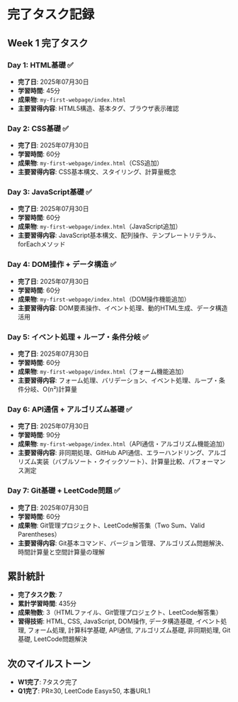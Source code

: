 # 完了タスク記録

## Week 1 完了タスク

### Day 1: HTML基礎 ✅
- **完了日**: 2025年07月30日
- **学習時間**: 45分
- **成果物**: `my-first-webpage/index.html`
- **主要習得内容**: HTML5構造、基本タグ、ブラウザ表示確認

### Day 2: CSS基礎 ✅
- **完了日**: 2025年07月30日
- **学習時間**: 60分
- **成果物**: `my-first-webpage/index.html`（CSS追加）
- **主要習得内容**: CSS基本構文、スタイリング、計算量概念

### Day 3: JavaScript基礎 ✅
- **完了日**: 2025年07月30日
- **学習時間**: 60分
- **成果物**: `my-first-webpage/index.html`（JavaScript追加）
- **主要習得内容**: JavaScript基本構文、配列操作、テンプレートリテラル、forEachメソッド

### Day 4: DOM操作 + データ構造 ✅
- **完了日**: 2025年07月30日
- **学習時間**: 60分
- **成果物**: `my-first-webpage/index.html`（DOM操作機能追加）
- **主要習得内容**: DOM要素操作、イベント処理、動的HTML生成、データ構造活用

### Day 5: イベント処理 + ループ・条件分岐 ✅
- **完了日**: 2025年07月30日
- **学習時間**: 60分
- **成果物**: `my-first-webpage/index.html`（フォーム機能追加）
- **主要習得内容**: フォーム処理、バリデーション、イベント処理、ループ・条件分岐、O(n²)計算量

### Day 6: API通信 + アルゴリズム基礎 ✅
- **完了日**: 2025年07月30日
- **学習時間**: 90分
- **成果物**: `my-first-webpage/index.html`（API通信・アルゴリズム機能追加）
- **主要習得内容**: 非同期処理、GitHub API通信、エラーハンドリング、アルゴリズム実装（バブルソート・クイックソート）、計算量比較、パフォーマンス測定

### Day 7: Git基礎 + LeetCode問題 ✅
- **完了日**: 2025年07月30日
- **学習時間**: 60分
- **成果物**: Git管理プロジェクト、LeetCode解答集（Two Sum、Valid Parentheses）
- **主要習得内容**: Git基本コマンド、バージョン管理、アルゴリズム問題解決、時間計算量と空間計算量の理解

## 累計統計
- **完了タスク数**: 7
- **累計学習時間**: 435分
- **成果物数**: 3（HTMLファイル、Git管理プロジェクト、LeetCode解答集）
- **習得技術**: HTML, CSS, JavaScript, DOM操作, データ構造基礎, イベント処理, フォーム処理, 計算科学基礎, API通信, アルゴリズム基礎, 非同期処理, Git基礎, LeetCode問題解決

## 次のマイルストーン
- **W1完了**: 7タスク完了
- **Q1完了**: PR≥30, LeetCode Easy≥50, 本番URL1 